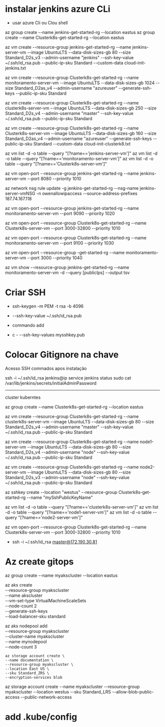 # instalar jenkins azure CLi

- usar azure Cli ou Clou shell

az group create --name jenkins-get-started-rg --location eastus
az group create --name Clusterk8s-get-started-rg --location eastus


az vm create --resource-group jenkins-get-started-rg --name jenkins-server-vm --image UbuntuLTS --data-disk-sizes-gb 80 --size Standard_D2s_v3 --admin-username "jenkins"  --ssh-key-value ~/.ssh/id_rsa.pub --public-ip-sku Standard --custom-data cloud-init-jenkins.txt 

az vm create --resource-group Clusterk8s-get-started-rg --name monitoramento-server-vm --image UbuntuLTS --data-disk-sizes-gb 1024 --size Standard_D2as_v4 --admin-username "azureuser" --generate-ssh-keys --public-ip-sku Standard 

az vm create --resource-group Clusterk8s-get-started-rg --name clusterk8s-server-vm --image UbuntuLTS --data-disk-sizes-gb 250 --size Standard_D2s_v4 --admin-username "master"  --ssh-key-value ~/.ssh/id_rsa.pub --public-ip-sku Standard

az vm create --resource-group Clusterk8s-get-started-rg --name Clusterk8s-server-vm --image UbuntuLTS --data-disk-sizes-gb 160 --size Standard_D2as_v4 --admin-username "azureuser" --generate-ssh-keys --public-ip-sku Standard --custom-data cloud-init-clusterk8.txt


az vm list -d -o table --query "[?name=='jenkins-server-vm']"
az vm list -d -o table --query "[?name=='monitoramento-server-vm']"
az vm list -d -o table --query "[?name=='Clusterk8s-server-vm']"

az vm open-port --resource-group jenkins-get-started-rg --name jenkins-server-vm --port 8080 --priority 1010

az network nsg rule update -g jenkins-get-started-rg --nsg-name jenkins-server-vmNSG -n owenallowipaccess --source-address-prefixes 187.74.167.118

az vm open-port --resource-group jenkins-get-started-rg --name monitoramento-server-vm --port 9090 --priority 1020

az vm open-port --resource-group Clusterk8s-get-started-rg --name Clusterk8s-server-vm --port 3000-32800 --priority 1010

az vm open-port --resource-group Clusterk8s-get-started-rg --name monitoramento-server-vm --port 9100 --priority 1030

az vm open-port --resource-group -get-started-rg --name monitoramento-server-vm --port 3000 --priority 1040

az vm show --resource-group jenkins-get-started-rg --name monitoramento-server-vm -d --query [publicIps] --output tsv

# Criar SSH
- ssh-keygen -m PEM -t rsa -b 4096
- --ssh-key-value ~/.ssh/id_rsa.pub

- commando add
- c \- --ssh-key-values mysshkey.pub

# Colocar Gitignore na chave

Acesso SSH commados apos instalação

ssh -i ~/.ssh/id_rsa jenkins@ip
service jenkins status
sudo cat /var/lib/jenkins/secrets/initialAdminPassword


---------------------
cluster kuberntes

az group create --name Clusterk8s-get-started-rg --location eastus

az vm create --resource-group Clusterk8s-get-started-rg --name clusterk8s-server-vm --image UbuntuLTS --data-disk-sizes-gb 80 --size Standard_D2s_v4 --admin-username "master"  --ssh-key-value ~/.ssh/id_rsa.pub --public-ip-sku Standard

az vm create --resource-group Clusterk8s-get-started-rg --name node1-server-vm --image UbuntuLTS --data-disk-sizes-gb 80 --size Standard_D2s_v4 --admin-username "node" --ssh-key-value ~/.ssh/id_rsa.pub --public-ip-sku Standard

az vm create --resource-group Clusterk8s-get-started-rg --name node2-server-vm --image UbuntuLTS --data-disk-sizes-gb 80 --size Standard_D2s_v3 --admin-username "node"  --ssh-key-value ~/.ssh/id_rsa.pub --public-ip-sku Standard

az sshkey create --location "westus" --resource-group Clusterk8s-get-started-rg --name "mySshPublicKeyName"


az vm list -d -o table --query "[?name=='clusterk8s-server-vm']"
az vm list -d -o table --query "[?name=='node1-server-vm']"
az vm list -d -o table --query "[?name=='node2-server-vm']"


az vm open-port --resource-group Clusterk8s-get-started-rg --name Clusterk8s-server-vm --port 3000-32800 --priority 1010


 - ssh -i ~/.ssh/id_rsa master@172.190.30.81


 # Az create gitops 


az group create --name myakscluster --location eastus

az aks create \
    --resource-group myakscluster \
    --name akscluster \
    --vm-set-type VirtualMachineScaleSets \
    --node-count 2 \
    --generate-ssh-keys \
    --load-balancer-sku standard

az aks nodepool add \
    --resource-group myakscluster \
    --cluster-name myakscluster \
    --name mynodepool \
    --node-count 3


    az storage account create \
    --name documentation \
    --resource-group myakscluster \
    --location East US \
    --sku Standard_ZRS \
    --encryption-services blob

   az storage account create --name myakscluster --resource-group myakscluster --location westus --sku Standard_LRS --allow-blob-public-access --public-network-access

   # add .kube/config